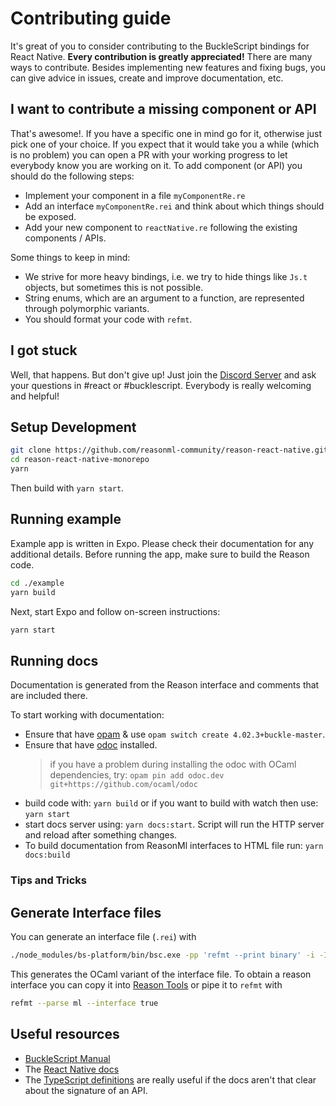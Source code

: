 # Contributing guide

It's great of you to consider contributing to the BuckleScript bindings for
React Native. **Every contribution is greatly appreciated!** There are many ways
to contribute. Besides implementing new features and fixing bugs, you can give
advice in issues, create and improve documentation, etc.

## I want to contribute a missing component or API

That's awesome!. If you have a specific one in mind go for it, otherwise just
pick one of your choice. If you expect that it would take you a while (which is
no problem) you can open a PR with your working progress to let everybody know
you are working on it. To add component (or API) you should do the following
steps:

- Implement your component in a file `myComponentRe.re`
- Add an interface `myComponentRe.rei` and think about which things should be
  exposed.
- Add your new component to `reactNative.re` following the existing components /
  APIs.

Some things to keep in mind:

- We strive for more heavy bindings, i.e. we try to hide things like `Js.t`
  objects, but sometimes this is not possible.
- String enums, which are an argument to a function, are represented through
  polymorphic variants.
- You should format your code with `refmt`.

## I got stuck

Well, that happens. But don't give up! Just join the
[Discord Server](https://discord.gg/reasonml) and ask your questions in #react
or #bucklescript. Everybody is really welcoming and helpful!

## Setup Development

```sh
git clone https://github.com/reasonml-community/reason-react-native.git
cd reason-react-native-monorepo
yarn
```

Then build with `yarn start`.

## Running example

Example app is written in Expo. Please check their documentation for any
additional details. Before running the app, make sure to build the Reason code.

```sh
cd ./example
yarn build
```

Next, start Expo and follow on-screen instructions:

```sh
yarn start
```

## Running docs

Documentation is generated from the Reason interface and comments that are
included there.

To start working with documentation:

- Ensure that have [opam](http://opam.ocaml.org/doc/Install.html) & use
  `opam switch create 4.02.3+buckle-master`.
- Ensure that have [odoc](https://github.com/ocaml/odoc) installed.
  > if you have a problem during installing the odoc with OCaml dependencies,
  > try: `opam pin add odoc.dev git+https://github.com/ocaml/odoc`
- build code with: `yarn build` or if you want to build with watch then use:
  `yarn start`
- start docs server using: `yarn docs:start`. Script will run the HTTP server
  and reload after something changes.
- To build documentation from ReasonMl interfaces to HTML file run:
  `yarn docs:build`

### Tips and Tricks

## Generate Interface files

You can generate an interface file (`.rei`) with

```sh
./node_modules/bs-platform/bin/bsc.exe -pp 'refmt --print binary' -i -I lib/bs/src/ -I lib/bs/src/components -I ./node_modules/reason-react/lib/bs/src/ -impl /path/to/your/file.re
```

This generates the OCaml variant of the interface file. To obtain a reason
interface you can copy it into
[Reason Tools](https://reasonml.github.io/reason-tools/popup.html) or pipe it to
`refmt` with

```sh
refmt --parse ml --interface true
```

## Useful resources

- [BuckleScript Manual](https://bucklescript.github.io/docs/en/installation)
- The [React Native docs](https://facebook.github.io/react-native/)
- The
  [TypeScript definitions](https://github.com/DefinitelyTyped/DefinitelyTyped/blob/master/types/react-native/index.d.ts)
  are really useful if the docs aren't that clear about the signature of an API.

